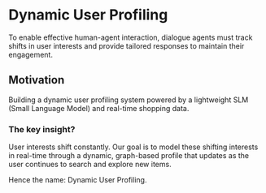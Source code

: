 # Dynamic User Profiling

To enable effective human-agent interaction, dialogue agents must track shifts in user interests and provide tailored responses to maintain their engagement. 

## Motivation 
Building a dynamic user profiling system powered by a lightweight SLM (Small Language Model) and real-time shopping data.

### The key insight?
User interests shift constantly. Our goal is to model these shifting interests in real-time through a dynamic, graph-based profile that updates as the user continues to search and explore new items.

Hence the name: Dynamic User Profiling.
